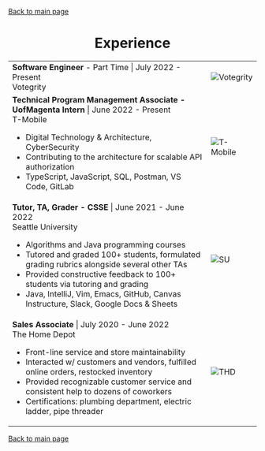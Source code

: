 [Back to main page](./../README.md)

<h1 align="center">Experience</h1>
<table>
  <tr>
    <td>
      <b>Software Engineer</b> - Part Time | July 2022 - Present<br />
      Votegrity<br />
    </td>
    <td><image alt="Votegrity" src="../assets/images/votegrity-branding-dark.jpg" /></td>
  </tr>
  <tr>
    <tr>
    <td width="80%">
      <b>Technical Program Management Associate - UofMagenta Intern</b> | June 2022 - Present<br />
      T-Mobile<br />
      <ul>
        <li>Digital Technology & Architecture, CyberSecurity</li>
        <li>Contributing to the architecture for scalable API authorization</li>
        <li>TypeScript, JavaScript, SQL, Postman, VS Code, GitLab</li>
      </ul>
    </td>
    <td><image alt="T-Mobile" src="../assets/images/tmo-logo.jpg"/></td>
  </tr>
  </tr>
  <tr>
    <td>
      <b>Tutor, TA, Grader - CSSE</b> | June 2021 - June 2022<br />
      Seattle University<br />
      <ul>
        <li>Algorithms and Java programming courses</li>
        <li>Tutored and graded 100+ students, formulated grading rubrics alongside several other TAs</li>
        <li>Provided constructive feedback to 100+ students via tutoring and grading</li>
        <li>Java, IntelliJ, Vim, Emacs, GitHub, Canvas Instructure, Slack, Google Docs & Sheets</li>
      </ul>
    </td>
    <td><image alt="SU" src="../assets/images/su-logo.jpg" /></td>
  </tr>
  <tr>
    <td>
      <b>Sales Associate</b> | July 2020 - June 2022<br />
      The Home Depot<br />
      <ul>
        <li>Front-line service and store maintainability</li>
        <li>Interacted w/ customers and vendors, fulfilled online orders, restocked inventory</li>
        <li>Provided recognizable customer service and consistent help to dozens of coworkers</li>
        <li>Certifications: plumbing department, electric ladder, pipe threader</li>
      </ul>
    </td>
    <td><image alt="THD" src="../assets/images/thd-logo.png" /></td>
  </tr>
</table>

[Back to main page](./../README.md)
